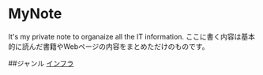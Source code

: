 MyNote
======

It's my private note to organaize all the IT information.
ここに書く内容は基本的に読んだ書籍やWebページの内容をまとめただけのものです。

##ジャンル
[インフラ](./infrastructures/index.md)
